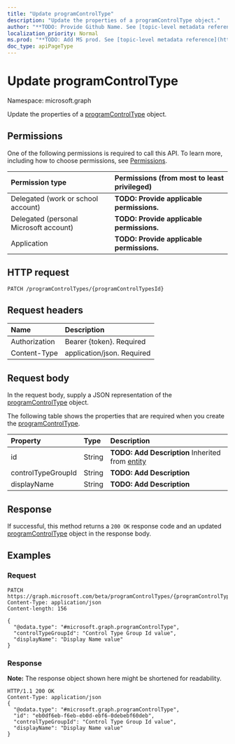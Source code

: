 ```yaml
---
title: "Update programControlType"
description: "Update the properties of a programControlType object."
author: "**TODO: Provide Github Name. See [topic-level metadata reference](https://msgo.azurewebsites.net/add/document/guidelines/metadata.html#topic-level-metadata)**"
localization_priority: Normal
ms.prod: "**TODO: Add MS prod. See [topic-level metadata reference](https://msgo.azurewebsites.net/add/document/guidelines/metadata.html#topic-level-metadata)**"
doc_type: apiPageType
---
```


# Update programControlType

Namespace: microsoft.graph

Update the properties of a [programControlType](../resources/programcontroltype.md) object.

## Permissions
One of the following permissions is required to call this API. To learn more, including how to choose permissions, see [Permissions](/concepts/permissions-reference.md).

|Permission type|Permissions (from most to least privileged)|
|:---|:---|
|Delegated (work or school account)|**TODO: Provide applicable permissions.**|
|Delegated (personal Microsoft account)|**TODO: Provide applicable permissions.**|
|Application|**TODO: Provide applicable permissions.**|

## HTTP request
<!-- {
  "blockType": "ignored"
}
-->
``` http
PATCH /programControlTypes/{programControlTypesId}
```

## Request headers
|Name|Description|
|:---|:---|
|Authorization|Bearer {token}. Required|
|Content-Type|application/json. Required|

## Request body
In the request body, supply a JSON representation of the [programControlType](../resources/programcontroltype.md) object.

The following table shows the properties that are required when you create the [programControlType](../resources/programcontroltype.md).

|Property|Type|Description|
|:---|:---|:---|
|id|String|**TODO: Add Description** Inherited from [entity](../resources/entity.md)|
|controlTypeGroupId|String|**TODO: Add Description**|
|displayName|String|**TODO: Add Description**|



## Response
If successful, this method returns a `200 OK` response code and an updated [programControlType](../resources/programcontroltype.md) object in the response body.

## Examples

### Request
<!-- {
  "blockType": "request",
  "name": "update_programcontroltype"
}
-->
``` http
PATCH https://graph.microsoft.com/beta/programControlTypes/{programControlTypesId}
Content-Type: application/json
Content-length: 156

{
  "@odata.type": "#microsoft.graph.programControlType",
  "controlTypeGroupId": "Control Type Group Id value",
  "displayName": "Display Name value"
}
```

### Response
**Note:** The response object shown here might be shortened for readability.
<!-- {
  "blockType": "response",
  "truncated": true
}
-->
``` http
HTTP/1.1 200 OK
Content-Type: application/json
{
  "@odata.type": "#microsoft.graph.programControlType",
  "id": "eb0df6eb-f6eb-eb0d-ebf6-0debebf60deb",
  "controlTypeGroupId": "Control Type Group Id value",
  "displayName": "Display Name value"
}
```

